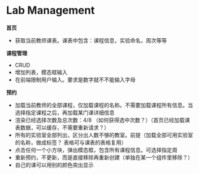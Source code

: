 # Lab Management

**首页**
- 获取当前教师课表。课表中包含：课程信息，实验命名，周次等等

**课程管理**
- CRUD
- 增加列表，模态框输入
- 在前端限制用户输入。要求是数字就不不能输入字母

**预约**
- 加载当前教师的全部课程，仅加载课程的名称。不需要加载课程所有信息。当选择指定课程之后，再加载某门课详细信息
- 渲染已经选择次数及总次数：4/8 （如何获得选中次数？）（首页已经加载课表数据，可以缓存，不需要重新请求？）
- 所有的实验室全部列出，区分出人数不够的教室。前提（加载全部可用实验室的名称，做成标签？ 表格可与课表的表格复用）
- 点击任何一个小方块，弹出模态框，包含所有课程信息。可选择指定周
- 重新预约，不更新，而是直接移除再重新创建（单独在某一个组件里移除？）
- 自己的课可以用别的颜色突出显示
